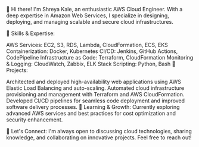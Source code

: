 👋 Hi there! I'm Shreya Kale, an enthusiastic AWS Cloud Engineer. With a deep expertise in Amazon Web Services, I specialize in designing, deploying, and managing scalable and secure cloud infrastructures.

🔧 Skills & Expertise:

AWS Services: EC2, S3, RDS, Lambda, CloudFormation, ECS, EKS
Containerization: Docker, Kubernetes
CI/CD: Jenkins, GitHub Actions, CodePipeline
Infrastructure as Code: Terraform, CloudFormation
Monitoring & Logging: CloudWatch, Zabbix, ELK Stack
Scripting: Python, Bash
🚀 Projects:

Architected and deployed high-availability web applications using AWS Elastic Load Balancing and auto-scaling.
Automated cloud infrastructure provisioning and management with Terraform and AWS CloudFormation.
Developed CI/CD pipelines for seamless code deployment and improved software delivery processes.
🌱 Learning & Growth:
Currently exploring advanced AWS services and best practices for cost optimization and security enhancement.

💬 Let's Connect:
I'm always open to discussing cloud technologies, sharing knowledge, and collaborating on innovative projects. Feel free to reach out!
